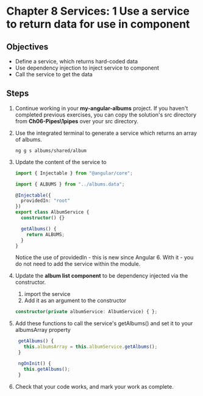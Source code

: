 # Chapter 8 Services: 1 Use a service to return data for use in component

## Objectives

- Define a service, which returns hard-coded data
- Use dependency injection to inject service to component
- Call the service to get the data

## Steps

1. Continue working in your **my-angular-albums** project. If you haven't completed previous exercises, you can copy the solution's src directory from **Ch06-Pipes\1pipes** over your src directory.

2. Use the integrated terminal to generate a service which returns an array of albums.

   ```
   ng g s albums/shared/album
   ```

3. Update the content of the service to

   ```typescript
   import { Injectable } from "@angular/core";

   import { ALBUMS } from "../albums.data";

   @Injectable({
     providedIn: "root"
   })
   export class AlbumService {
     constructor() {}

     getAlbums() {
       return ALBUMS;
     }
   }
   ```

   Notice the use of providedIn - this is new since Angular 6. With it - you do not need to add the service within the module.

4. Update the **album list component** to be dependency injected via the constructor.

   1. import the service
   2. Add it as an argument to the constructor

   ```typescript
   constructor(private albumService: AlbumService) { };
   ```

5. Add these functions to call the service's getAlbums() and set it to your albumsArray property

   ```typescript
    getAlbums() {
      this.albumsArray = this.albumService.getAlbums();
    }

    ngOnInit() {
      this.getAlbums();
    }
   ```

6. Check that your code works, and mark your work as complete.
